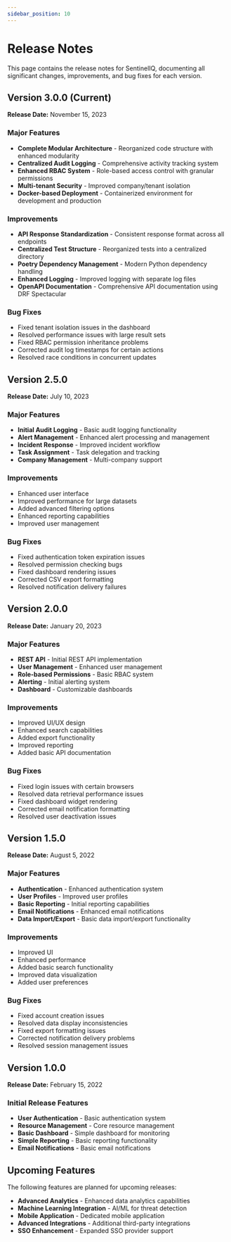 ```yaml
---
sidebar_position: 10
---
```


# Release Notes

This page contains the release notes for SentinelIQ, documenting all significant changes, improvements, and bug fixes for each version.

## Version 3.0.0 (Current)

**Release Date:** November 15, 2023

### Major Features

- **Complete Modular Architecture** - Reorganized code structure with enhanced modularity
- **Centralized Audit Logging** - Comprehensive activity tracking system
- **Enhanced RBAC System** - Role-based access control with granular permissions
- **Multi-tenant Security** - Improved company/tenant isolation
- **Docker-based Deployment** - Containerized environment for development and production

### Improvements

- **API Response Standardization** - Consistent response format across all endpoints
- **Centralized Test Structure** - Reorganized tests into a centralized directory
- **Poetry Dependency Management** - Modern Python dependency handling
- **Enhanced Logging** - Improved logging with separate log files
- **OpenAPI Documentation** - Comprehensive API documentation using DRF Spectacular

### Bug Fixes

- Fixed tenant isolation issues in the dashboard
- Resolved performance issues with large result sets
- Fixed RBAC permission inheritance problems
- Corrected audit log timestamps for certain actions
- Resolved race conditions in concurrent updates

## Version 2.5.0

**Release Date:** July 10, 2023

### Major Features

- **Initial Audit Logging** - Basic audit logging functionality
- **Alert Management** - Enhanced alert processing and management
- **Incident Response** - Improved incident workflow
- **Task Assignment** - Task delegation and tracking
- **Company Management** - Multi-company support

### Improvements

- Enhanced user interface
- Improved performance for large datasets
- Added advanced filtering options
- Enhanced reporting capabilities
- Improved user management

### Bug Fixes

- Fixed authentication token expiration issues
- Resolved permission checking bugs
- Fixed dashboard rendering issues
- Corrected CSV export formatting
- Resolved notification delivery failures

## Version 2.0.0

**Release Date:** January 20, 2023

### Major Features

- **REST API** - Initial REST API implementation
- **User Management** - Enhanced user management
- **Role-based Permissions** - Basic RBAC system
- **Alerting** - Initial alerting system
- **Dashboard** - Customizable dashboards

### Improvements

- Improved UI/UX design
- Enhanced search capabilities
- Added export functionality
- Improved reporting
- Added basic API documentation

### Bug Fixes

- Fixed login issues with certain browsers
- Resolved data retrieval performance issues
- Fixed dashboard widget rendering
- Corrected email notification formatting
- Resolved user deactivation issues

## Version 1.5.0

**Release Date:** August 5, 2022

### Major Features

- **Authentication** - Enhanced authentication system
- **User Profiles** - Improved user profiles
- **Basic Reporting** - Initial reporting capabilities
- **Email Notifications** - Enhanced email notifications
- **Data Import/Export** - Basic data import/export functionality

### Improvements

- Improved UI
- Enhanced performance
- Added basic search functionality
- Improved data visualization
- Added user preferences

### Bug Fixes

- Fixed account creation issues
- Resolved data display inconsistencies
- Fixed export formatting issues
- Corrected notification delivery problems
- Resolved session management issues

## Version 1.0.0

**Release Date:** February 15, 2022

### Initial Release Features

- **User Authentication** - Basic authentication system
- **Resource Management** - Core resource management
- **Basic Dashboard** - Simple dashboard for monitoring
- **Simple Reporting** - Basic reporting functionality
- **Email Notifications** - Basic email notifications

## Upcoming Features

The following features are planned for upcoming releases:

- **Advanced Analytics** - Enhanced data analytics capabilities
- **Machine Learning Integration** - AI/ML for threat detection
- **Mobile Application** - Dedicated mobile application
- **Advanced Integrations** - Additional third-party integrations
- **SSO Enhancement** - Expanded SSO provider support 